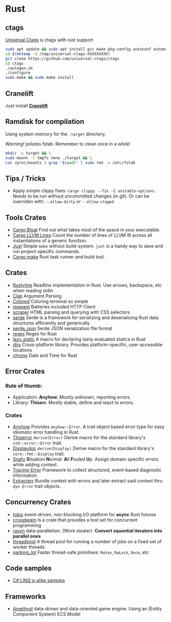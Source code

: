 # Rust

## ctags
[Universal Ctags](https://github.com/universal-ctags/ctags) is ctags with rust support
```bash
sudo apt update && sudo apt install gcc make pkg-config autoconf automake python3-docutils libseccomp-dev libjansson-dev libyaml-dev libxml2-dev
cd $(mktemp -d /tmp/universal-ctags-XXXXXXXXX)
git clone https://github.com/universal-ctags/ctags
cd ctags
./autogen.sh
./configure
sudo make && sudo make install
```

## Cranelift
Just install [**Cranelift**](https://github.com/bjorn3/rustc_codegen_cranelift)

## Ramdisk for compilation
Using system memory for the `.target` directory.

*Warning!* polutes fstab. Remember to clean once in a while!

```bash
mkdir -p target && \
sudo mount -t tmpfs none ./target && \
cat /proc/mounts | grep "$(pwd)" | sudo tee -a /etc/fstab
```

## Tips / Tricks
- Apply simple clippy fixes: `cargo clippy --fix -Z unstable-options`. Needs to be run without uncommitted changes (in git). Or can be overriden with: `--allow-dirty` or `--allow-staged`

## Tools Crates
- [Cargo Bloat](https://github.com/RazrFalcon/cargo-bloat) Find out what takes most of the space in your executable.
- [Cargo LLVM Lines](https://github.com/dtolnay/cargo-llvm-lines) Count the number of lines of LLVM IR across all instantiations of a generic function.
- [Just](https://github.com/casey/just) Simple  `make` without build-system. `just` is a handy way to save and run project-specific commands.
- [Cargo make](https://github.com/sagiegurari/cargo-make) Rust task runner and build tool.

## Crates
- [Rustyline](https://crates.io/crates/rustyline/) Readline implementation in Rust. Use arrows, backspace, etc when reading stdin
- [Clap](https://github.com/clap-rs/clap) Argument Parsing
- [Colored](https://github.com/mackwic/colored) Coloring terminal so simple
- [reqwest](https://github.com/seanmonstar/reqwest) Batteries included HTTP Client
- [scraper](https://github.com/causal-agent/scraper) HTML parsing and querying with CSS selectors
- [serde](https://github.com/serde-rs/serde) Serde is a framework for serializing and deserializing Rust data structures efficiently and generically
- [serde_json](https://github.com/serde-rs/json) Serde JSON serialization file format
- [regex](https://github.com/rust-lang/regex) Regex for Rust
- [lazy_static](https://github.com/rust-lang-nursery/lazy-static.rs) A macro for declaring lazily evaluated statics in Rust
- [dirs](https://github.com/dirs-dev/dirs-rs) Cross-platform library. Provides platform-specific, user-accessible locations
- [chrono](https://github.com/chronotope/chrono) Date and Time for Rust

## Error Crates
### Rule of thumb:
- Application: **Anyhow.** Mostly unknown, reporting errors.
- Library: **Thiserr.** Mostly stable, define and react to errors.

### Crates
- [Anyhow](https://crates.io/crates/anyhow) Provides `anyhow::Error`. A trait object based error type for easy idiomatic error handling in Rust.
- [Thiserror](https://crates.io/crates/thiserror) `derive(Error)` Derive macro for the standard library's `std::error::Error` trait.
- [Displaydoc](https://crates.io/crates/displaydoc) `derive(Display)` Derive macro for the standard library's `core::fmt::Display` trait.
- [Snafu](https://crates.io/crates/snafu) **S**ituation **N**ormal: **A**ll **F**ouled **U**p. Assign domain-specific errors while adding context.
- [Tracing-Error](https://crates.io/crates/tracing-error) Framework to collect structured, event-based diagnostic information.
- [Extracterr](https://crates.io/crates/extracterr) Bundle context with errors and later extract said context thru `dyn Error` trait objects.

## Concurrency Crates
- [tokio](https://github.com/tokio-rs/tokio) event-driven, non-blocking I/O platform for **async** Rust futures
- [crossbeam](https://github.com/crossbeam-rs/crossbeam) Is a crate that provides a tool set for concurrent programming
- [rayon](https://github.com/rayon-rs/rayon) data-parallelism. (Work stealer). **Convert squential iterators into parallel ones**
- [threadpool](https://github.com/rust-threadpool/rust-threadpool) A thread pool for running a number of jobs on a fixed set of worker threads
- [parking_lot](https://github.com/Amanieu/parking_lot) Faster thread-safe *primitives*: `Mutex`, `RwLock`, `Once`, etc

## Code samples
- [C# LINQ a-alike samples](https://gist.github.com/leonardo-m/6e9315a57fe9caa893472c2935e9d589)

## Frameworks
- [Amethyst](https://github.com/amethyst/amethyst) data-driven and data-oriented game engine. Using an (Entity Component System) ECS Model
